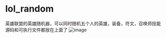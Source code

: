 # lol_random
英雄联盟的英雄随机器，可以同时随机五个人的英雄，装备，符文，召唤师技能
源码和可执行文件都放在上面了
![image](https://github.com/lzysbl/lol_random/assets/139365331/57cc70dd-2f4c-4e1b-90c2-16ea905db88f)
